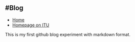 #Blog
---
* [Home](http://egemen.me) 
* [Homepage on ITU](http://web.itu.edu.tr/akto)

This is my first github blog experiment with markdown format.

